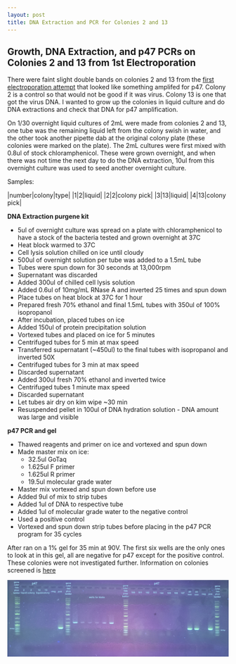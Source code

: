 ```yaml
---
layout: post
title: DNA Extraction and PCR for Colonies 2 and 13
---
```


## Growth, DNA Extraction, and p47 PCRs on Colonies 2 and 13 from 1st Electroporation 

There were faint slight double bands on colonies 2 and 13 from the [first electroporation attempt](https://meschedl.github.io/Unckless-Lab-Notebook-Maggie/2024/01/30/colony-pcr-electro-DiNV.html) that looked like something amplifed for p47. Colony 2 is a control so that would not be good if it was virus. Colony 13 is one that got the virus DNA. I wanted to grow up the colonies in liquid culture and do DNA extractions and check that DNA for p47 amplification. 

On 1/30 overnight liquid cultures of 2mL were made from colonies 2 and 13, one tube was the remaining liquid left from the colony swish in water, and the other took another pipette dab at the original colony plate (these colonies were marked on the plate). The 2mL cultures were first mixed with 0.8ul of stock chloramphenicol. These were grown overnight, and when there was not time the next day to do the DNA extraction, 10ul from this overnight culture was used to seed another overnight culture. 

Samples:

|number|colony|type|
|1|2|liquid|
|2|2|colony pick|
|3|13|liquid|
|4|13|colony pick|

**DNA Extraction purgene kit**

- 5ul of overnight culture was spread on a plate with chloramphenicol to have a stock of the bacteria tested and grown overnight at 37C 
- Heat block warmed to 37C
- Cell lysis solution chilled on ice until cloudy
- 500ul of overnight solution per tube was added to a 1.5mL tube 
- Tubes were spun down for 30 seconds at 13,000rpm 
- Supernatant was discarded 
- Added 300ul of chilled cell lysis solution
- Added 0.6ul of 10mg/mL RNase A and inverted 25 times and spun down 
- Place tubes on heat block at 37C for 1 hour 
- Prepared fresh 70% ethanol and final 1.5mL tubes with 350ul of 100% isopropanol 
- After incubation, placed tubes on ice 
- Added 150ul of protein precipitation solution 
- Vortexed tubes and placed on ice for 5 minutes 
- Centrifuged tubes for 5 min at max speed
- Transferred supernatant (~450ul) to the final tubes with isopropanol and inverted 50X
- Centrifuged tubes for 3 min at max speed
- Discarded supernatant 
- Added 300ul fresh 70% ethanol and inverted twice 
- Centrifuged tubes 1 minute max speed
- Discarded supernatant
- Let tubes air dry on kim wipe ~30 min 
- Resuspended pellet in 100ul of DNA hydration solution - DNA amount was large and visible 

**p47 PCR and gel**

- Thawed reagents and primer on ice and vortexed and spun down 
- Made master mix on ice:
    - 32.5ul GoTaq
    - 1.625ul F primer 
    - 1.625ul R primer 
    - 19.5ul molecular grade water
- Master mix vortexed and spun down before use
- Added 9ul of mix to strip tubes 
- Added 1ul of DNA to respective tube 
- Added 1ul of molecular grade water to the negative control 
- Used a positive control 
- Vortexed and spun down strip tubes before placing in the p47 PCR program for 35 cycles 

After ran on a 1% gel for 35 min at 90V. The first six wells are the only ones to look at in this gel, all are negative for p47 except for the positive control. These colonies were not investigated further. Information on colonies screened is [here](https://docs.google.com/spreadsheets/d/1ZYGAjxhDqHQ5bFz_thsS1Gb14KoORB1bq0QMmnzT5w8/edit#gid=0)

![](https://raw.githubusercontent.com/meschedl/Unckless-Lab-Notebook-Maggie/master/images/20240201-gel-3.jpg)